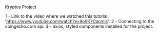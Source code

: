 Kryptos Project

1 - Link to the video where we watched this tutorial: 'https://www.youtube.com/watch?v=9ohK7CapmIs'.
2 - Connecting to the coingecko.com api.
3 - axios, styled components installed for the project.